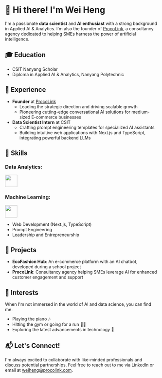 # 👋 Hi there! I'm Wei Heng

I'm a passionate **data scientist** and **AI enthusiast** with a strong background in Applied AI & Analytics. I'm also the founder of [ProcoLink](https://www.procolink.com/), a consultancy agency dedicated to helping SMEs harness the power of artificial intelligence.

## 🎓 Education

- CSIT Nanyang Scholar
- Diploma in Applied AI & Analytics, Nanyang Polytechnic

## 💼 Experience

- **Founder** at [ProcoLink](https://www.procolink.com/)
  - Leading the strategic direction and driving scalable growth
  - Pioneering cutting-edge conversational AI solutions for medium-sized E-commerce businesses
- **Data Scientist Intern** at CSIT
  - Crafting prompt engineering templates for specialized AI assistants
  - Building intuitive web applications with Next.js and TypeScript, integrating powerful backend LLMs

## 🚀 Skills

### Data Analytics:
<a href="https://www.microsoft.com/en-us/power-platform/products/power-bi"><img src="https://upload.wikimedia.org/wikipedia/commons/c/cf/New_Power_BI_Logo.svg" width="40" height="40"/></a>
### Machine Learning:
<a href="https://www.sas.com/en_sg/software/viya.html"><img src="https://i.pinimg.com/736x/73/96/b8/7396b8543078228985df506d122df2e7.jpg" width="40" height="40"/></a>
- Web Development (Next.js, TypeScript)
- Prompt Engineering
- Leadership and Entrepreneurship

## 🌟 Projects

- **EcoFashion Hub**: An e-commerce platform with an AI chatbot, developed during a school project
- **ProcoLink**: Consultancy agency helping SMEs leverage AI for enhanced customer engagement and support

## 🎹 Interests

When I'm not immersed in the world of AI and data science, you can find me:

- Playing the piano 🎶
- Hitting the gym or going for a run 🏃‍♂️
- Exploring the latest advancements in technology 📱

## 📬 Let's Connect!

I'm always excited to collaborate with like-minded professionals and discuss potential partnerships. Feel free to reach out to me via [LinkedIn](https://www.linkedin.com/in/yourprofile/) or email at weiheng@procolink.com.
